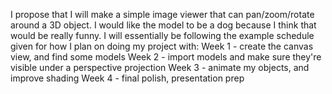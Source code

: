 I propose that I will make a simple image viewer that can pan/zoom/rotate around a 3D object. 
I would like the model to be a dog because I think that would be really funny.
I will essentially be following the example schedule given for how I plan on doing my project with:
Week 1 - create the canvas view, and find some models
Week 2 - import models and make sure they're visible under a perspective projection
Week 3 - animate my objects, and improve shading
Week 4 - final polish, presentation prep
